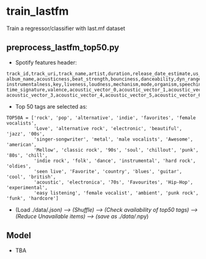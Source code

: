 # train_lastfm

Train a regressor/classifier with last.mf dataset

## preprocess_lastfm_top50.py
* Spotify features header:
```
track_id,track_uri,track_name,artist,duration,release_date_estimate,us_popularity_estimate,
album_name,acousticness,beat_strength,bounciness,danceability,dyn_range_mean,energy,flatness,
instrumentalness,key,liveness,loudness,mechanism,mode,organism,speechiness,tempo,
time_signature,valence,acoustic_vector_0,acoustic_vector_1,acoustic_vector_2,
acoustic_vector_3,acoustic_vector_4,acoustic_vector_5,acoustic_vector_6,acoustic_vector_7
```
* Top 50 tags are selected as:
```
TOP50A = ['rock', 'pop', 'alternative', 'indie', 'favorites', 'female vocalists',
          'Love', 'alternative rock', 'electronic', 'beautiful', 'jazz', '00s',
          'singer-songwriter', 'metal', 'male vocalists', 'Awesome', 'american', 
          'Mellow', 'classic rock', '90s', 'soul', 'chillout', 'punk', '80s', 'chill',
          'indie rock', 'folk', 'dance', 'instrumental', 'hard rock', 'oldies',
          'seen live', 'Favorite', 'country', 'blues', 'guitar', 'cool', 'british',
          'acoustic', 'electronica', '70s', 'Favourites', 'Hip-Hop', 'experimental',
          'easy listening', 'female vocalist', 'ambient', 'punk rock', 'funk', 'hardcore']
```     
* (Load ./data/*.json) --> (Shuffle) --> (Check availability of top50 tags) --> (Reduce Unavailable items) --> (save as ./data/*.npy)


## Model
* TBA
